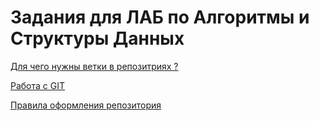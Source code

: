 # Задания для ЛАБ по Алгоритмы и Cтруктуры Данных


[Для чего нужны ветки в репозитриях ?](<What_are_branches_in_repositories_for.md>)

[Работа с GIT](GIT.md)

[Правила оформления репозитория](Repository_design_rules.md)
